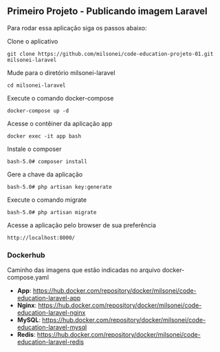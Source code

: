 ## Primeiro Projeto - Publicando imagem Laravel

Para rodar essa aplicação siga os passos abaixo:

Clone o aplicativo
```
git clone https://github.com/milsonei/code-education-projeto-01.git milsonei-laravel
```
Mude para o diretório milsonei-laravel
```
cd milsonei-laravel
```

Execute o comando docker-compose
```
docker-compose up -d
```

Acesse o contêiner da aplicação app
```
docker exec -it app bash 
```

Instale o composer
```
bash-5.0# composer install 
```

Gere a chave da aplicação
```
bash-5.0# php artisan key:generate
```

Execute o comando migrate
```
bash-5.0# php artisan migrate
```

Acesse a aplicação pelo browser de sua preferência
```
http://localhost:8000/
```

### Dockerhub
Caminho das imagens que estão indicadas no arquivo docker-compose.yaml

- **App**: https://hub.docker.com/repository/docker/milsonei/code-education-laravel-app
- **Nginx**: https://hub.docker.com/repository/docker/milsonei/code-education-laravel-nginx
- **MySQL**: https://hub.docker.com/repository/docker/milsonei/code-education-laravel-mysql
- **Redis**: https://hub.docker.com/repository/docker/milsonei/code-education-laravel-redis
